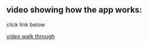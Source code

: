 
## video showing how the app works:
click link below

[video walk through](https://drive.google.com/file/d/1mke_T5fWk1DXLEApItrKtTRG0T5MI8fP/view
)
